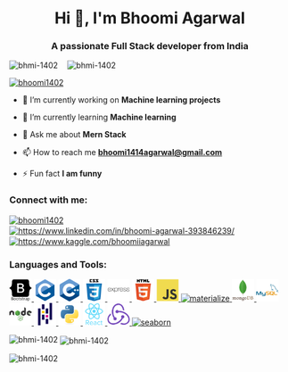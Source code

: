 <h1 align="center">Hi 👋, I'm Bhoomi Agarwal</h1>
<h3 align="center">A passionate Full Stack developer from India</h3>
 <img src="https://www.google.com/imgres?imgurl=https%3A%2F%2Fuser-images.githubusercontent.com%2F74038190%2F236119160-976a0405-caa7-470c-9356-16d43402ea0a.gif&tbnid=hG9Wqf67TP1hgM&vet=12ahUKEwiL5bC9zYaDAxWCamwGHb_qBtsQMygLegQIARB4..i&imgrefurl=https%3A%2F%2Fgithub.com%2FAnmol-Baranwal%2FCool-GIFs-For-GitHub&docid=hqmA8T4OFW0sOM&w=640&h=640&q=animated%20coding%20gif%20girl&ved=2ahUKEwiL5bC9zYaDAxWCamwGHb_qBtsQMygLegQIARB4" alt="bhmi-1402" width="400" align="right"/>

<p align="left"> <img src="https://komarev.com/ghpvc/?username=bhmi-1402&label=Profile%20views&color=0e75b6&style=flat" alt="bhmi-1402" /> </p>

<p align="left"> <a href="https://twitter.com/bhoomi1402" target="blank"><img src="https://img.shields.io/twitter/follow/bhoomi1402?logo=twitter&style=for-the-badge" alt="bhoomi1402" /></a> </p>

- 🔭 I’m currently working on **Machine learning projects**

- 🌱 I’m currently learning **Machine learning**

- 💬 Ask me about **Mern Stack**

- 📫 How to reach me **bhoomi1414agarwal@gmail.com**

- ⚡ Fun fact **I am funny**

<h3 align="left">Connect with me:</h3>
<p align="left">
<a href="https://twitter.com/bhoomi1402" target="blank"><img align="center" src="https://raw.githubusercontent.com/rahuldkjain/github-profile-readme-generator/master/src/images/icons/Social/twitter.svg" alt="bhoomi1402" height="30" width="40" /></a>
<a href="https://linkedin.com/in/https://www.linkedin.com/in/bhoomi-agarwal-393846239/" target="blank"><img align="center" src="https://raw.githubusercontent.com/rahuldkjain/github-profile-readme-generator/master/src/images/icons/Social/linked-in-alt.svg" alt="https://www.linkedin.com/in/bhoomi-agarwal-393846239/" height="30" width="40" /></a>
<a href="https://kaggle.com/https://www.kaggle.com/bhoomiiagarwal" target="blank"><img align="center" src="https://raw.githubusercontent.com/rahuldkjain/github-profile-readme-generator/master/src/images/icons/Social/kaggle.svg" alt="https://www.kaggle.com/bhoomiiagarwal" height="30" width="40" /></a>
</p>

<h3 align="left">Languages and Tools:</h3>
<p align="left"> <a href="https://getbootstrap.com" target="_blank" rel="noreferrer"> <img src="https://raw.githubusercontent.com/devicons/devicon/master/icons/bootstrap/bootstrap-plain-wordmark.svg" alt="bootstrap" width="40" height="40"/> </a> <a href="https://www.cprogramming.com/" target="_blank" rel="noreferrer"> <img src="https://raw.githubusercontent.com/devicons/devicon/master/icons/c/c-original.svg" alt="c" width="40" height="40"/> </a> <a href="https://www.w3schools.com/cpp/" target="_blank" rel="noreferrer"> <img src="https://raw.githubusercontent.com/devicons/devicon/master/icons/cplusplus/cplusplus-original.svg" alt="cplusplus" width="40" height="40"/> </a> <a href="https://www.w3schools.com/css/" target="_blank" rel="noreferrer"> <img src="https://raw.githubusercontent.com/devicons/devicon/master/icons/css3/css3-original-wordmark.svg" alt="css3" width="40" height="40"/> </a> <a href="https://expressjs.com" target="_blank" rel="noreferrer"> <img src="https://raw.githubusercontent.com/devicons/devicon/master/icons/express/express-original-wordmark.svg" alt="express" width="40" height="40"/> </a> <a href="https://www.w3.org/html/" target="_blank" rel="noreferrer"> <img src="https://raw.githubusercontent.com/devicons/devicon/master/icons/html5/html5-original-wordmark.svg" alt="html5" width="40" height="40"/> </a> <a href="https://developer.mozilla.org/en-US/docs/Web/JavaScript" target="_blank" rel="noreferrer"> <img src="https://raw.githubusercontent.com/devicons/devicon/master/icons/javascript/javascript-original.svg" alt="javascript" width="40" height="40"/> </a> <a href="https://materializecss.com/" target="_blank" rel="noreferrer"> <img src="https://raw.githubusercontent.com/prplx/svg-logos/5585531d45d294869c4eaab4d7cf2e9c167710a9/svg/materialize.svg" alt="materialize" width="40" height="40"/> </a> <a href="https://www.mongodb.com/" target="_blank" rel="noreferrer"> <img src="https://raw.githubusercontent.com/devicons/devicon/master/icons/mongodb/mongodb-original-wordmark.svg" alt="mongodb" width="40" height="40"/> </a> <a href="https://www.mysql.com/" target="_blank" rel="noreferrer"> <img src="https://raw.githubusercontent.com/devicons/devicon/master/icons/mysql/mysql-original-wordmark.svg" alt="mysql" width="40" height="40"/> </a> <a href="https://nodejs.org" target="_blank" rel="noreferrer"> <img src="https://raw.githubusercontent.com/devicons/devicon/master/icons/nodejs/nodejs-original-wordmark.svg" alt="nodejs" width="40" height="40"/> </a> <a href="https://pandas.pydata.org/" target="_blank" rel="noreferrer"> <img src="https://raw.githubusercontent.com/devicons/devicon/2ae2a900d2f041da66e950e4d48052658d850630/icons/pandas/pandas-original.svg" alt="pandas" width="40" height="40"/> </a> <a href="https://www.python.org" target="_blank" rel="noreferrer"> <img src="https://raw.githubusercontent.com/devicons/devicon/master/icons/python/python-original.svg" alt="python" width="40" height="40"/> </a> <a href="https://reactjs.org/" target="_blank" rel="noreferrer"> <img src="https://raw.githubusercontent.com/devicons/devicon/master/icons/react/react-original-wordmark.svg" alt="react" width="40" height="40"/> </a> <a href="https://redux.js.org" target="_blank" rel="noreferrer"> <img src="https://raw.githubusercontent.com/devicons/devicon/master/icons/redux/redux-original.svg" alt="redux" width="40" height="40"/> </a> <a href="https://seaborn.pydata.org/" target="_blank" rel="noreferrer"> <img src="https://seaborn.pydata.org/_images/logo-mark-lightbg.svg" alt="seaborn" width="40" height="40"/> </a> </p>

<p><img align="left" src="https://github-readme-stats.vercel.app/api/top-langs?username=bhmi-1402&show_icons=true&locale=en&layout=compact" alt="bhmi-1402" /></p>

<p>&nbsp;<img align="center" src="https://github-readme-stats.vercel.app/api?username=bhmi-1402&show_icons=true&locale=en" alt="bhmi-1402" /></p>

<p><img align="center" src="https://github-readme-streak-stats.herokuapp.com/?user=bhmi-1402&" alt="bhmi-1402" /></p>
